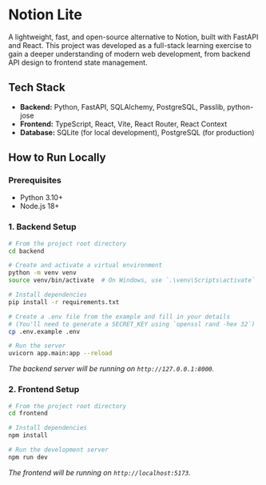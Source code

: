 # Notion Lite

A lightweight, fast, and open-source alternative to Notion, built with FastAPI and React. This project was developed as a full-stack learning exercise to gain a deeper understanding of modern web development, from backend API design to frontend state management.

## Tech Stack

*   **Backend:** Python, FastAPI, SQLAlchemy, PostgreSQL, Passlib, python-jose
*   **Frontend:** TypeScript, React, Vite, React Router, React Context
*   **Database:** SQLite (for local development), PostgreSQL (for production)

## How to Run Locally

### Prerequisites

*   Python 3.10+
*   Node.js 18+

### 1. Backend Setup

```bash
# From the project root directory
cd backend

# Create and activate a virtual environment
python -m venv venv
source venv/bin/activate  # On Windows, use `.\venv\Scripts\activate`

# Install dependencies
pip install -r requirements.txt

# Create a .env file from the example and fill in your details
# (You'll need to generate a SECRET_KEY using `openssl rand -hex 32`)
cp .env.example .env

# Run the server
uvicorn app.main:app --reload
```
*The backend server will be running on `http://127.0.0.1:8000`.*

### 2. Frontend Setup

```bash
# From the project root directory
cd frontend

# Install dependencies
npm install

# Run the development server
npm run dev
```
*The frontend will be running on `http://localhost:5173`.*